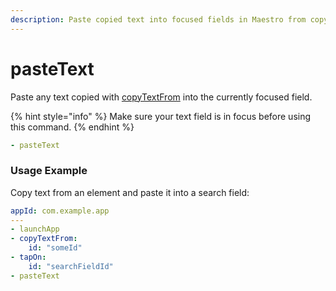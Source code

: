 ```yaml
---
description: Paste copied text into focused fields in Maestro from copyTextFrom.
---
```


# pasteText

Paste any text copied with [copyTextFrom](copytextfrom.md) into the currently focused field.

{% hint style="info" %}
Make sure your text field is in focus before using this command.
{% endhint %}

```yaml
- pasteText
```

### Usage Example

Copy text from an element and paste it into a search field:

```yaml
appId: com.example.app
---
- launchApp
- copyTextFrom:
    id: "someId"
- tapOn:
    id: "searchFieldId"
- pasteText
```
